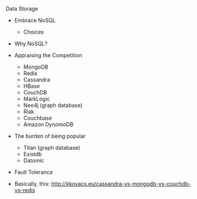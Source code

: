 Data Storage

- Embrace NoSQL
  - Choices

- Why NoSQL?

- Appraising the Competition
  - MongoDB
  - Redis
  - Cassandra
  - HBase
  - CouchDB
  - MarkLogic
  - Neo4j (graph database)
  - Riak
  - Couchbase
  - Amazon DynomoDB

- The burden of being popular
  - Titan (graph database)
  - Existdb
  - Datomic

- Fault Tolerance

- Basically, this: http://kkovacs.eu/cassandra-vs-mongodb-vs-couchdb-vs-redis